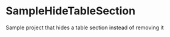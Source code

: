 SampleHideTableSection
======================

Sample project that hides a table section instead of removing it
